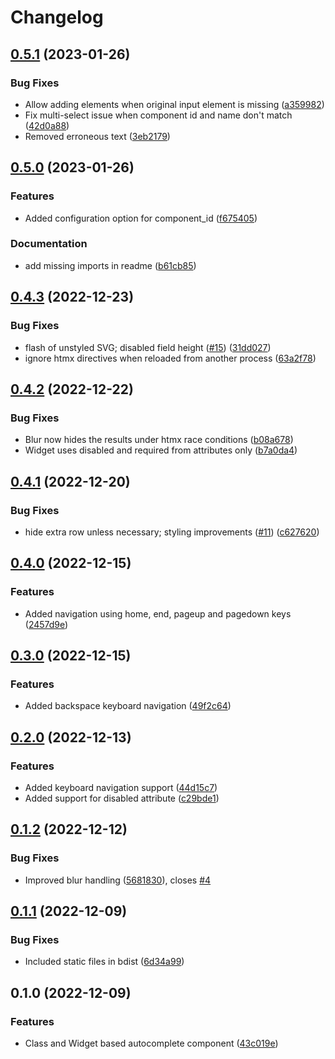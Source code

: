# Changelog

## [0.5.1](https://github.com/PHACDataHub/django-htmx-autocomplete/compare/v0.5.0...v0.5.1) (2023-01-26)


### Bug Fixes

* Allow adding elements when original input element is missing ([a359982](https://github.com/PHACDataHub/django-htmx-autocomplete/commit/a3599828030df7045b836be4650b13b9dc59264b))
* Fix multi-select issue when component id and name don't match ([42d0a88](https://github.com/PHACDataHub/django-htmx-autocomplete/commit/42d0a8889d9ea018a19eaf94a2b38750d1345515))
* Removed erroneous text ([3eb2179](https://github.com/PHACDataHub/django-htmx-autocomplete/commit/3eb21798e90ae172b0f85eac8c27d0410180c2f0))

## [0.5.0](https://github.com/PHACDataHub/django-htmx-autocomplete/compare/v0.4.3...v0.5.0) (2023-01-26)


### Features

* Added configuration option for component_id ([f675405](https://github.com/PHACDataHub/django-htmx-autocomplete/commit/f6754059f238b1a3c5c2ee4599df61dd72fa4f40))


### Documentation

* add missing imports in readme ([b61cb85](https://github.com/PHACDataHub/django-htmx-autocomplete/commit/b61cb85eddfe363f177b445329bd131e9dc99285))

## [0.4.3](https://github.com/PHACDataHub/django-htmx-autocomplete/compare/v0.4.2...v0.4.3) (2022-12-23)


### Bug Fixes

* flash of unstyled SVG; disabled field height ([#15](https://github.com/PHACDataHub/django-htmx-autocomplete/issues/15)) ([31dd027](https://github.com/PHACDataHub/django-htmx-autocomplete/commit/31dd027ddefe4c75dac310e9d92a6d4732d80228))
* ignore htmx directives when reloaded from another process ([63a2f78](https://github.com/PHACDataHub/django-htmx-autocomplete/commit/63a2f78f025868be3b22b7a4e6489343110b1cec))

## [0.4.2](https://github.com/PHACDataHub/django-htmx-autocomplete/compare/v0.4.1...v0.4.2) (2022-12-22)


### Bug Fixes

* Blur now hides the results under htmx race conditions ([b08a678](https://github.com/PHACDataHub/django-htmx-autocomplete/commit/b08a6789dedeb1503d94d1628fab9b14d2f515bc))
* Widget uses disabled and required from attributes only ([b7a0da4](https://github.com/PHACDataHub/django-htmx-autocomplete/commit/b7a0da46ce2d3d123380daa5582ee05904970111))

## [0.4.1](https://github.com/PHACDataHub/django-htmx-autocomplete/compare/v0.4.0...v0.4.1) (2022-12-20)


### Bug Fixes

* hide extra row unless necessary; styling improvements ([#11](https://github.com/PHACDataHub/django-htmx-autocomplete/issues/11)) ([c627620](https://github.com/PHACDataHub/django-htmx-autocomplete/commit/c62762093974f5d1c1ee43d45364a70fbd502a35))

## [0.4.0](https://github.com/PHACDataHub/django-htmx-autocomplete/compare/v0.3.0...v0.4.0) (2022-12-15)


### Features

* Added navigation using home, end, pageup and pagedown keys ([2457d9e](https://github.com/PHACDataHub/django-htmx-autocomplete/commit/2457d9e16404abb2b2df43c0065e05d49bfbfa42))

## [0.3.0](https://github.com/PHACDataHub/django-htmx-autocomplete/compare/v0.2.0...v0.3.0) (2022-12-15)


### Features

* Added backspace keyboard navigation ([49f2c64](https://github.com/PHACDataHub/django-htmx-autocomplete/commit/49f2c645be011d3063ad1259b4ddd4cbb371b869))

## [0.2.0](https://github.com/PHACDataHub/django-htmx-autocomplete/compare/v0.1.2...v0.2.0) (2022-12-13)


### Features

* Added keyboard navigation support ([44d15c7](https://github.com/PHACDataHub/django-htmx-autocomplete/commit/44d15c7996b1e3e45f20c5f5fdc78cb9e34a4187))
* Added support for disabled attribute ([c29bde1](https://github.com/PHACDataHub/django-htmx-autocomplete/commit/c29bde163fcbb7e3f7b7c29f0c5d9b707e78be01))

## [0.1.2](https://github.com/PHACDataHub/django-htmx-autocomplete/compare/v0.1.1...v0.1.2) (2022-12-12)


### Bug Fixes

* Improved blur handling ([5681830](https://github.com/PHACDataHub/django-htmx-autocomplete/commit/5681830810ef3425e019a140dff1b03a024c5c18)), closes [#4](https://github.com/PHACDataHub/django-htmx-autocomplete/issues/4)

## [0.1.1](https://github.com/PHACDataHub/django-htmx-autocomplete/compare/v0.1.0...v0.1.1) (2022-12-09)


### Bug Fixes

* Included static files in bdist ([6d34a99](https://github.com/PHACDataHub/django-htmx-autocomplete/commit/6d34a992b85f23f8805218c97d68764e0702df14))

## 0.1.0 (2022-12-09)


### Features

* Class and Widget based autocomplete component ([43c019e](https://github.com/PHACDataHub/django-htmx-autocomplete/commit/43c019e7694105b9aa4cc76039de4990a9f01d28))
